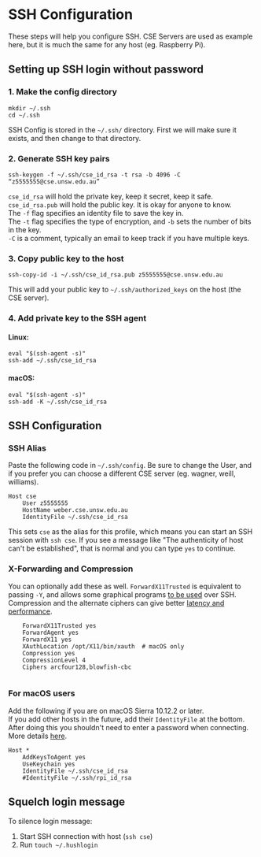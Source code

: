 # SSH Configuration
These steps will help you configure SSH. CSE Servers are used as example here, but it is much the same for any host (eg. Raspberry Pi).

## Setting up SSH login without password

### 1. Make the config directory
```shell
mkdir ~/.ssh
cd ~/.ssh
```
SSH Config is stored in the `~/.ssh/` directory.
First we will make sure it exists, and then change to that directory.

### 2. Generate SSH key pairs
```shell
ssh-keygen -f ~/.ssh/cse_id_rsa -t rsa -b 4096 -C “z5555555@cse.unsw.edu.au”
```
`cse_id_rsa` will hold the private key, keep it secret, keep it safe.  
`cse_id_rsa.pub` will hold the public key. It is okay for anyone to know.  
The `-f` flag specifies an identity file to save the key in.  
The `-t` flag specifies the type of encryption, and `-b` sets the number of bits in the key.  
`-C` is a comment, typically an email to keep track if you have multiple keys.  

### 3. Copy public key to the host
```shell
ssh-copy-id -i ~/.ssh/cse_id_rsa.pub z5555555@cse.unsw.edu.au
```
This will add your public key to `~/.ssh/authorized_keys` on the host (the CSE server).

### 4. Add private key to the SSH agent
#### Linux:
```shell
eval "$(ssh-agent -s)"
ssh-add ~/.ssh/cse_id_rsa
```

#### macOS:
```shell
eval "$(ssh-agent -s)"
ssh-add -K ~/.ssh/cse_id_rsa
```


## SSH Configuration
### SSH Alias
Paste the following code in `~/.ssh/config`. Be sure to change the User, and if you prefer you can choose a different CSE server (eg. wagner, weill, williams).
```shell
Host cse
    User z5555555
    HostName weber.cse.unsw.edu.au
    IdentityFile ~/.ssh/cse_id_rsa
```
This sets `cse` as the alias for this profile, which means you can start an SSH session with `ssh cse`. If you see a message like "The authenticity of host can't be established", that is normal and you can type `yes` to continue.

### X-Forwarding and Compression
You can optionally add these as well. `ForwardX11Trusted` is equivalent to passing `-Y`, and allows some graphical programs [to be used](https://www.seas.upenn.edu/cets/answers/x11-forwarding.html) over SSH.  
Compression and the alternate ciphers can give better [latency and performance](http://xmodulo.com/how-to-speed-up-x11-forwarding-in-ssh.html).
```shell
    ForwardX11Trusted yes
    ForwardAgent yes
    ForwardX11 yes
    XAuthLocation /opt/X11/bin/xauth  # macOS only
    Compression yes
    CompressionLevel 4
    Ciphers arcfour128,blowfish-cbc
    
```

### For macOS users
Add the following if you are on macOS Sierra 10.12.2 or later.  
If you add other hosts in the future, add their `IdentityFile` at the bottom.  
After doing this you shouldn't need to enter a password when connecting.  
More details [here](https://github.com/jirsbek/SSH-keys-in-macOS-Sierra-keychain).  
```shell
Host *
    AddKeysToAgent yes
    UseKeychain yes
    IdentityFile ~/.ssh/cse_id_rsa
    #IdentityFile ~/.ssh/rpi_id_rsa

```


## Squelch login message
To silence login message:  
1. Start SSH connection with host (`ssh cse`)
3. Run `touch ~/.hushlogin`
